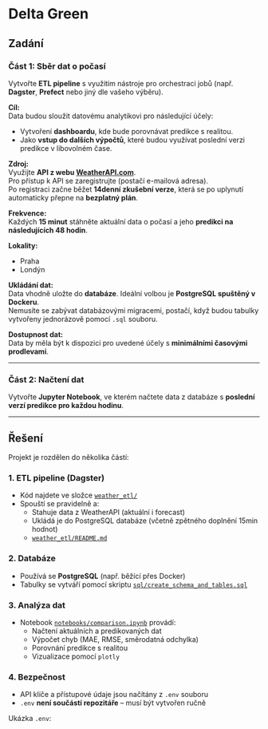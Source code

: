 # Delta Green

## Zadání

### Část 1: Sběr dat o počasí

Vytvořte **ETL pipeline** s využitím nástroje pro orchestraci jobů (např. **Dagster**, **Prefect** nebo jiný dle vašeho výběru).

**Cíl:**  
Data budou sloužit datovému analytikovi pro následující účely:
- Vytvoření **dashboardu**, kde bude porovnávat predikce s realitou.
- Jako **vstup do dalších výpočtů**, které budou využívat poslední verzi predikce v libovolném čase.

**Zdroj:**  
Využijte **API z webu [WeatherAPI.com](https://www.weatherapi.com/)**.  
Pro přístup k API se zaregistrujte (postačí e-mailová adresa).  
Po registraci začne běžet **14denní zkušební verze**, která se po uplynutí automaticky přepne na **bezplatný plán**.

**Frekvence:**  
Každých **15 minut** stáhněte aktuální data o počasí a jeho **predikci na následujících 48 hodin**.

**Lokality:**  
- Praha  
- Londýn

**Ukládání dat:**  
Data vhodně uložte do **databáze**. Ideální volbou je **PostgreSQL spuštěný v Dockeru**.  
Nemusíte se zabývat databázovými migracemi, postačí, když budou tabulky vytvořeny jednorázově pomocí `.sql` souboru.

**Dostupnost dat:**  
Data by měla být k dispozici pro uvedené účely s **minimálními časovými prodlevami**.

---

### Část 2: Načtení dat

Vytvořte **Jupyter Notebook**, ve kterém načtete data z databáze s **poslední verzí predikce pro každou hodinu**.

---

## Řešení

Projekt je rozdělen do několika částí:

### 1. ETL pipeline (Dagster)

- Kód najdete ve složce [`weather_etl/`](./weather_etl)
- Spouští se pravidelně a:
  - Stahuje data z WeatherAPI (aktuální i forecast)
  - Ukládá je do PostgreSQL databáze (včetně zpětného doplnění 15min hodnot)
  -  [`weather_etl/README.md`](./weather_etl/README.md)

### 2. Databáze

- Používá se **PostgreSQL** (např. běžící přes Docker)
- Tabulky se vytváří pomocí skriptu [`sql/create_schema_and_tables.sql`](./weather_etl/sql/create_schema_and_tables.sql)

###  3. Analýza dat

- Notebook [`notebooks/comparison.ipynb`](./notebooks/comparison.ipynb) provádí:
  - Načtení aktuálních a predikovaných dat
  - Výpočet chyb (MAE, RMSE, směrodatná odchylka)
  - Porovnání predikce s realitou
  - Vizualizace pomocí `plotly` 

### 4. Bezpečnost

- API klíče a přístupové údaje jsou načítány z `.env` souboru
- `.env` **není součástí repozitáře** – musí být vytvořen ručně

Ukázka `.env`:


